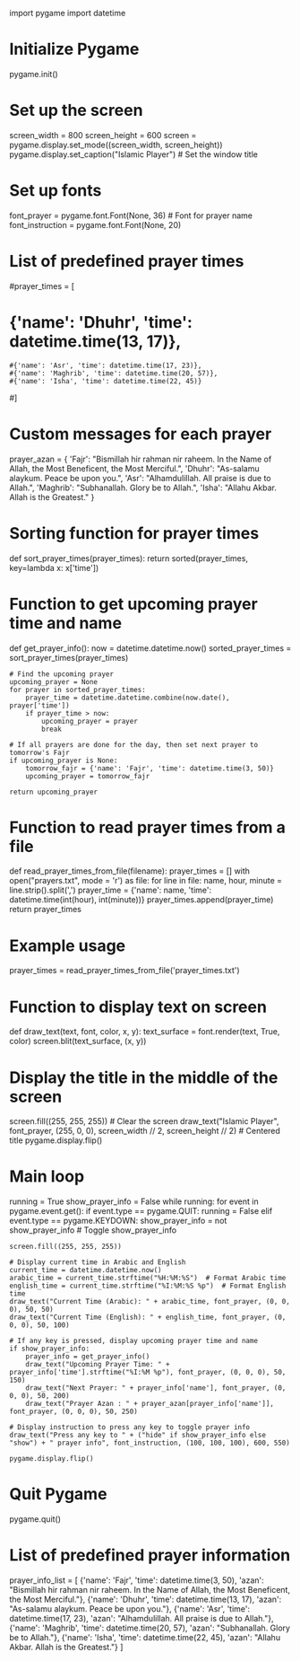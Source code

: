 import pygame
import datetime

# Initialize Pygame
pygame.init()

# Set up the screen
screen_width = 800
screen_height = 600
screen = pygame.display.set_mode((screen_width, screen_height))
pygame.display.set_caption("Islamic Player")  # Set the window title

# Set up fonts
font_prayer = pygame.font.Font(None, 36)   # Font for prayer name
font_instruction = pygame.font.Font(None, 20)

# List of predefined prayer times
#prayer_times = [
   # {'name': 'Dhuhr', 'time': datetime.time(13, 17)},
    #{'name': 'Asr', 'time': datetime.time(17, 23)},
    #{'name': 'Maghrib', 'time': datetime.time(20, 57)},
    #{'name': 'Isha', 'time': datetime.time(22, 45)}
#]

# Custom messages for each prayer
prayer_azan = {
    'Fajr': "Bismillah hir rahman nir raheem. In the Name of Allah, the Most Beneficent, the Most Merciful.",
    'Dhuhr': "As-salamu alaykum. Peace be upon you.",
    'Asr': "Alhamdulillah. All praise is due to Allah.",
    'Maghrib': "Subhanallah. Glory be to Allah.",
    'Isha': "Allahu Akbar. Allah is the Greatest."
}

# Sorting function for prayer times
def sort_prayer_times(prayer_times):
    return sorted(prayer_times, key=lambda x: x['time'])

# Function to get upcoming prayer time and name
def get_prayer_info():
    now = datetime.datetime.now()
    sorted_prayer_times = sort_prayer_times(prayer_times)

    # Find the upcoming prayer
    upcoming_prayer = None
    for prayer in sorted_prayer_times:
        prayer_time = datetime.datetime.combine(now.date(), prayer['time'])
        if prayer_time > now:
            upcoming_prayer = prayer
            break

    # If all prayers are done for the day, then set next prayer to tomorrow's Fajr
    if upcoming_prayer is None:
        tomorrow_fajr = {'name': 'Fajr', 'time': datetime.time(3, 50)}
        upcoming_prayer = tomorrow_fajr

    return upcoming_prayer

# Function to read prayer times from a file
def read_prayer_times_from_file(filename):
    prayer_times = []
    with open("prayers.txt", mode = 'r') as file:
        for line in file:
            name, hour, minute = line.strip().split(',')
            prayer_time = {'name': name, 'time': datetime.time(int(hour), int(minute))}
            prayer_times.append(prayer_time)
    return prayer_times

# Example usage
prayer_times = read_prayer_times_from_file('prayer_times.txt')


# Function to display text on screen
def draw_text(text, font, color, x, y):
    text_surface = font.render(text, True, color)
    screen.blit(text_surface, (x, y))

# Display the title in the middle of the screen
screen.fill((255, 255, 255))  # Clear the screen
draw_text("Islamic Player", font_prayer, (255, 0, 0), screen_width // 2, screen_height // 2)  # Centered title
pygame.display.flip()

# Main loop
running = True
show_prayer_info = False
while running:
    for event in pygame.event.get():
        if event.type == pygame.QUIT:
            running = False
        elif event.type == pygame.KEYDOWN:
            show_prayer_info = not show_prayer_info  # Toggle show_prayer_info

    screen.fill((255, 255, 255))

    # Display current time in Arabic and English
    current_time = datetime.datetime.now()
    arabic_time = current_time.strftime("%H:%M:%S")  # Format Arabic time
    english_time = current_time.strftime("%I:%M:%S %p")  # Format English time
    draw_text("Current Time (Arabic): " + arabic_time, font_prayer, (0, 0, 0), 50, 50)
    draw_text("Current Time (English): " + english_time, font_prayer, (0, 0, 0), 50, 100)

    # If any key is pressed, display upcoming prayer time and name
    if show_prayer_info:
        prayer_info = get_prayer_info()
        draw_text("Upcoming Prayer Time: " + prayer_info['time'].strftime("%I:%M %p"), font_prayer, (0, 0, 0), 50, 150)
        draw_text("Next Prayer: " + prayer_info['name'], font_prayer, (0, 0, 0), 50, 200)
        draw_text("Prayer Azan : " + prayer_azan[prayer_info['name']], font_prayer, (0, 0, 0), 50, 250)

    # Display instruction to press any key to toggle prayer info
    draw_text("Press any key to " + ("hide" if show_prayer_info else "show") + " prayer info", font_instruction, (100, 100, 100), 600, 550)

    pygame.display.flip()

# Quit Pygame
pygame.quit()


# List of predefined prayer information
prayer_info_list = [
    {'name': 'Fajr', 'time': datetime.time(3, 50), 'azan': "Bismillah hir rahman nir raheem. In the Name of Allah, the Most Beneficent, the Most Merciful."},
    {'name': 'Dhuhr', 'time': datetime.time(13, 17), 'azan': "As-salamu alaykum. Peace be upon you."},
    {'name': 'Asr', 'time': datetime.time(17, 23), 'azan': "Alhamdulillah. All praise is due to Allah."},
    {'name': 'Maghrib', 'time': datetime.time(20, 57), 'azan': "Subhanallah. Glory be to Allah."},
    {'name': 'Isha', 'time': datetime.time(22, 45), 'azan': "Allahu Akbar. Allah is the Greatest."}
]
